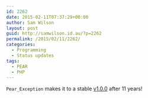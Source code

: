```yaml
---
id: 2262
date: 2015-02-11T07:37:29+00:00
author: Sam Wilson
layout: post
guid: http://samwilson.id.au/?p=2262
permalink: /2015/02/11/2262/
categories:
  - Programming
  - Status updates
tags:
  - PEAR
  - PHP
---
```

`Pear_Exception` makes it to a stable [v1.0.0](https://github.com/pear/PEAR_Exception/releases/tag/v1.0.0) after 11 years!